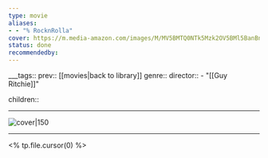 ```yaml
---
type: movie
aliases:
- - "% RocknRolla"
cover: https://m.media-amazon.com/images/M/MV5BMTQ0NTk5Mzk2OV5BMl5BanBnXkFtZTcwMDE3NTE4MQ@@._V1_SX300.jpg
status: done
recommendedby:
---
```

___tags:: prev:: [[movies|back to library]]
genre::
director:: - "[[Guy Ritchie]]"
  
children::
___
![cover|150](https://m.media-amazon.com/images/M/MV5BMTQ0NTk5Mzk2OV5BMl5BanBnXkFtZTcwMDE3NTE4MQ@@._V1_SX300.jpg)
___
<% tp.file.cursor(0) %>
